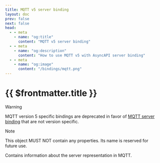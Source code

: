 ```yaml
---
title: MQTT v5 server binding
layout: doc
prev: false
next: false
head:
  - - meta
    - name: "og:title"
      content: "MQTT v5 server binding"
  - - meta
    - name: "og:description"
      content: "How to use MQTT v5 with AsyncAPI server binding"
  - - meta
    - name: "og:image"
      content: "/bindings/mqtt.png"
---
```


# {{ $frontmatter.title }}

> [!WARNING]
> MQTT version 5 specific bindings are deprecated in favor of [MQTT server binding](../../../mqtt/0.2.0/server/index.md) that are not version specific.

> [!NOTE]
> This object MUST NOT contain any properties. Its name is reserved for future use.

Contains information about the server representation in MQTT.